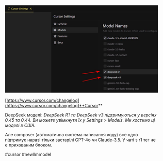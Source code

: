 <!--
date: 2025-01-30T23:36:07
photo: ![Photo](2025-01-30-23-36-07.jpg)


-->

![Photo](2025-01-30-23-36-07.jpg)

[https://www.cursor.com/changelog](https://www.cursor.com/changelog)**Cursor** 

DeepSeek моделі: _DeepSeek R1 та DeepSeek v3 підтримуються у версіях 0.45 та 0.44. Ви можете увімкнути їх у Settings > Models. Ми хостимо ці моделі в США._ 

Але composer (автоматична система написання коду) все одно підтримує наразі тільки застарілі GPT-4o чи Claude-3.5. У чаті з r1 тег <think> не є прихованим блоком.


 #cursor #newllmmodel